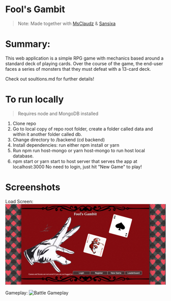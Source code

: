 # Fool's Gambit
> Note: Made together with [MsClaudz](https://github.com/MsClaudz) & [Sansixa](https://github.com/Sansixa)

# Summary:
This web application is a simple RPG game with mechanics based around a standard deck of playing cards. Over the course of the game, the end-user faces a series of monsters that they must defeat with a 13-card deck.

Check out soultions.md for further details!

# To run locally
> Requires node and MongoDB installed

1. Clone repo
2. Go to local copy of repo root folder, create a folder called data and within it another folder called db.
3. Change directory to /backend (cd backend)
4. Install dependencies: run either npm install or yarn
5. Run npm run host-mongo or yarn host-mongo to run host local database.
6. npm start or yarn start to host server that serves the app at localhost:3000 No need to login, just hit "New Game" to play!

# Screenshots
Load Screen:
![Start Screen](/screenshots/start-screen.png?raw=true "Start Screen")

Gameplay:
![Battle Gameplay](/screenshots/fools-gambit-gameplay.gif?raw=true "Battle Gameplay")


